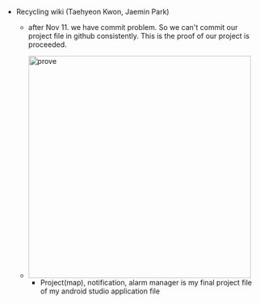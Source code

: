 + Recycling wiki (Taehyeon Kwon, Jaemin Park)

  + after Nov 11. we have commit problem. So we can't commit our project file in github consistently. This is the proof of our project is proceeded.

  + <img width="440" alt="prove" src="https://user-images.githubusercontent.com/74909565/146406625-86315f97-d906-4e6d-a0f2-30db9ef48ddd.png">

    + Project(map), notification, alarm manager is my final project file of my android studio application file
